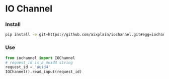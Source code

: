 # IO Channel

### Install

```bash
pip install -e git+https://github.com/aixplain/iochannel.git#egg=iochannel
```

### Use

```python
from iochannel import IOChannel
# request_id is a uuid4 string
request_id = 'uuid4'
IOChannel().read_input(request_id)
```

